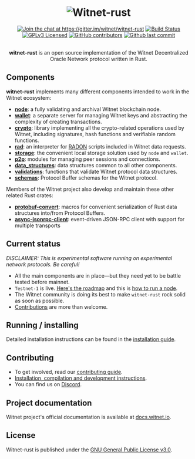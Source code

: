 <div align="center">
    <h1><img src="https://raw.githubusercontent.com/witnet/witnet-rust/master/.github/header.png" alt="Witnet-rust"/></a></h1>
    <a href="https://gitter.im/witnet/witnet-rust?utm_source=badge&utm_medium=badge&utm_campaign=pr-badge&utm_content=badge"><img src="https://badges.gitter.im/witnet/witnet-rust.svg" alt="Join the chat at https://gitter.im/witnet/witnet-rust" /></a>
    <a href="https://travis-ci.com/witnet/witnet-rust"><img src="https://travis-ci.com/witnet/witnet-rust.svg?branch=master" alt="Build Status" /></a>
    <a href="https://github.com/witnet/witnet-rust/blob/master/LICENSE"><img src="https://img.shields.io/github/license/witnet/witnet-rust.svg" alt="GPLv3 Licensed" /></a>
    <a href="https://github.com/witnet/witnet-rust/graphs/contributors"><img src="https://img.shields.io/github/contributors/witnet/witnet-rust.svg" alt="GitHub contributors" /></a>
    <a href="https://github.com/witnet/witnet-rust/commits/master"><img src="https://img.shields.io/github/last-commit/witnet/witnet-rust.svg" alt="Github last commit" /></a>
    <br/><br/>
    <p><strong>witnet-rust</strong> is an open source implementation of the Witnet Decentralized Oracle Network protocol written in Rust.</p>
</div>

## Components
__witnet-rust__ implements many different components intended to work in the Witnet ecosystem:
- __[node]__: a fully validating and archival Witnet blockchain node.
- __[wallet]__: a separate server for managing Witnet keys and abstracting the complexity of creating transactions.
- __[crypto]__: library implementing all the crypto-related operations used by Witnet, including signatures, hash functions and verifiable random functions.
- __[rad]__: an interpreter for [RADON] scripts included in Witnet data requests.  
- __[storage]__: the convenient local storage solution used by `node` and `wallet`.
- __[p2p]__: modules for managing peer sessions and connections.
- __[data_structures]__: data structures common to all other components.
- __[validations]__: functions that validate Witnet protocol data structures.
- __[schemas]__: Protocol Buffer schemas for the Witnet protocol.

Members of the Witnet project also develop and maintain these other related Rust crates:
- __[protobuf-convert]__: macros for convenient serialization of Rust data structures into/from Protocol Buffers.
- __[async-jsonrpc-client]__: event-driven JSON-RPC client with support for multiple transports

## Current status

_DISCLAIMER: This is experimental software running on experimental network protocols. Be careful!_

- All the main components are in place—but they need yet to be battle tested before mainnet. 
- `Testnet-1` is live. [Here's the roadmap][roadmap] and this is [how to run a node].
- The Witnet community is doing its best to make `witnet-rust` rock solid as soon as possible.
- [Contributions](CONTRIBUTING.md) are more than welcome.

## Running / installing

Detailed installation instructions can be found in the [installation guide][install].

## Contributing

- To get involved, read our [contributing guide][contributing].
- [Installation, compilation and development instructions][development].
- You can find us on [Discord].

## Project documentation

Witnet project's official documentation is available at [docs.witnet.io][docs].

## License

Witnet-rust is published under the [GNU General Public License v3.0][license].

[node]: https://github.com/witnet/witnet-rust/tree/master/node
[wallet]: https://github.com/witnet/witnet-rust/tree/master/wallet
[crypto]: https://github.com/witnet/witnet-rust/tree/master/crypto
[rad]: https://github.com/witnet/witnet-rust/tree/master/rad
[storage]: https://github.com/witnet/witnet-rust/tree/master/storage
[p2p]: https://github.com/witnet/witnet-rust/tree/master/p2p
[data_structures]: https://github.com/witnet/witnet-rust/tree/master/data_structures
[validations]: https://github.com/witnet/witnet-rust/tree/master/validations
[schemas]: https://github.com/witnet/witnet-rust/blob/master/schemas/witnet/witnet.proto
[protobuf-convert]: https://github.com/witnet/protobuf-convert
[async-jsonrpc-client]: https://github.com/witnet/async-jsonrpc-client
[roadmap]: https://medium.com/witnet/an-updated-witnet-roadmap-to-mainnet-cb8543c534a4
[how to run a node]: https://medium.com/witnet/how-to-run-a-full-node-on-the-witnet-testnet-911986b8add3
[docs]: https://docs.witnet.io
[install]: https://docs.witnet.io/try/run-a-node/
[Contributing]: https://docs.witnet.io/contributing
[development]: https://docs.witnet.io/development
[RADON]: https://docs.witnet.io/protocol/data-requests/overview/#the-rad-engine
[Discord]: https://discord.gg/FDPPv7H
[license]: https://github.com/witnet/witnet-rust/blob/master/LICENSE
